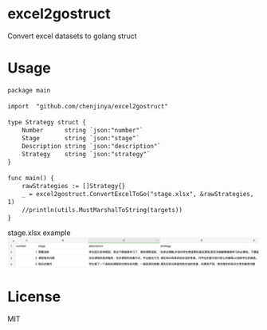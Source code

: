 # excel2gostruct

Convert excel datasets to golang struct 


# Usage
```golang
package main

import 	"github.com/chenjinya/excel2gostruct"

type Strategy struct {
	Number      string `json:"number"`
	Stage       string `json:"stage"`
	Description string `json:"description"`
	Strategy    string `json:"strategy"`
}

func main() {
    rawStrategies := []Strategy{}
    _ = excel2gostruct.ConvertExcelToGo("stage.xlsx", &rawStrategies, 1)
	//println(utils.MustMarshalToString(targets))
}

```

stage.xlsx example
![stage.xlsx](https://github.com/chenjinya/excel2gostruct/blob/main/stage_xlsx.png)

# License

MIT